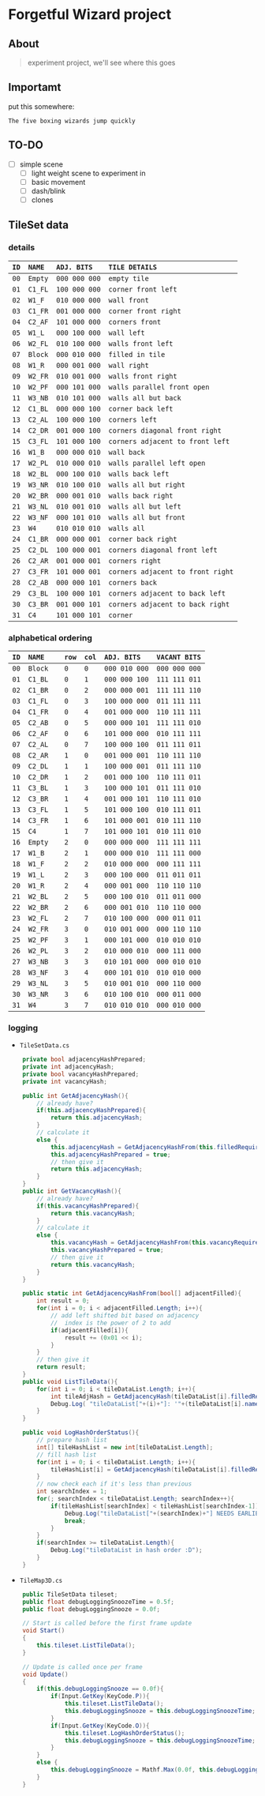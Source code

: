 # Forgetful Wizard project
## About
> experiment project, we'll see where this goes

## Importamt

put this somewhere:
```
The five boxing wizards jump quickly
```

## TO-DO
* [ ] simple scene
    * [ ] light weight scene to experiment in
    * [ ] basic movement
    * [ ] dash/blink
    * [ ] clones

## TileSet data

### details

| `ID` | `NAME ` | `ADJ. BITS  ` | `TILE DETAILS                   ` |
| ---- | ------- | ------------- | --------------------------------- |
| `00` | `Empty` | `000 000 000` | `empty tile                     ` |
| `01` | `C1_FL` | `100 000 000` | `corner front left              ` |
| `02` | `W1_F ` | `010 000 000` | `wall front                     ` |
| `03` | `C1_FR` | `001 000 000` | `corner front right             ` |
| `04` | `C2_AF` | `101 000 000` | `corners front                  ` |
| `05` | `W1_L ` | `000 100 000` | `wall left                      ` |
| `06` | `W2_FL` | `010 100 000` | `walls front left               ` |
| `07` | `Block` | `000 010 000` | `filled in tile                 ` |
| `08` | `W1_R ` | `000 001 000` | `wall right                     ` |
| `09` | `W2_FR` | `010 001 000` | `walls front right              ` |
| `10` | `W2_PF` | `000 101 000` | `walls parallel front open      ` |
| `11` | `W3_NB` | `010 101 000` | `walls all but back             ` |
| `12` | `C1_BL` | `000 000 100` | `corner back left               ` |
| `13` | `C2_AL` | `100 000 100` | `corners left                   ` |
| `14` | `C2_DR` | `001 000 100` | `corners diagonal front right   ` |
| `15` | `C3_FL` | `101 000 100` | `corners adjacent to front left ` |
| `16` | `W1_B ` | `000 000 010` | `wall back                      ` |
| `17` | `W2_PL` | `010 000 010` | `walls parallel left open       ` |
| `18` | `W2_BL` | `000 100 010` | `walls back left                ` |
| `19` | `W3_NR` | `010 100 010` | `walls all but right            ` |
| `20` | `W2_BR` | `000 001 010` | `walls back right               ` |
| `21` | `W3_NL` | `010 001 010` | `walls all but left             ` |
| `22` | `W3_NF` | `000 101 010` | `walls all but front            ` |
| `23` | `W4   ` | `010 010 010` | `walls all                      ` |
| `24` | `C1_BR` | `000 000 001` | `corner back right              ` |
| `25` | `C2_DL` | `100 000 001` | `corners diagonal front left    ` |
| `26` | `C2_AR` | `001 000 001` | `corners right                  ` |
| `27` | `C3_FR` | `101 000 001` | `corners adjacent to front right` |
| `28` | `C2_AB` | `000 000 101` | `corners back                   ` |
| `29` | `C3_BL` | `100 000 101` | `corners adjacent to back left  ` |
| `30` | `C3_BR` | `001 000 101` | `corners adjacent to back right ` |
| `31` | `C4   ` | `101 000 101` | `corner                         ` |

### alphabetical ordering

| `ID` | `NAME   ` | `row` | `col` | `ADJ. BITS  ` | `VACANT BITS` | 
| ---- | --------- | ----- | ----- | ------------- | ------------- | 
| `00` | `Block  ` | ` 0 ` | ` 0 ` | `000 010 000` | `000 000 000` | 
| `01` | `C1_BL  ` | ` 0 ` | ` 1 ` | `000 000 100` | `111 111 011` | 
| `02` | `C1_BR  ` | ` 0 ` | ` 2 ` | `000 000 001` | `111 111 110` | 
| `03` | `C1_FL  ` | ` 0 ` | ` 3 ` | `100 000 000` | `011 111 111` | 
| `04` | `C1_FR  ` | ` 0 ` | ` 4 ` | `001 000 000` | `110 111 111` | 
| `05` | `C2_AB  ` | ` 0 ` | ` 5 ` | `000 000 101` | `111 111 010` | 
| `06` | `C2_AF  ` | ` 0 ` | ` 6 ` | `101 000 000` | `010 111 111` | 
| `07` | `C2_AL  ` | ` 0 ` | ` 7 ` | `100 000 100` | `011 111 011` | 
| `08` | `C2_AR  ` | ` 1 ` | ` 0 ` | `001 000 001` | `110 111 110` | 
| `09` | `C2_DL  ` | ` 1 ` | ` 1 ` | `100 000 001` | `011 111 110` | 
| `10` | `C2_DR  ` | ` 1 ` | ` 2 ` | `001 000 100` | `110 111 011` | 
| `11` | `C3_BL  ` | ` 1 ` | ` 3 ` | `100 000 101` | `011 111 010` | 
| `12` | `C3_BR  ` | ` 1 ` | ` 4 ` | `001 000 101` | `110 111 010` | 
| `13` | `C3_FL  ` | ` 1 ` | ` 5 ` | `101 000 100` | `010 111 011` | 
| `14` | `C3_FR  ` | ` 1 ` | ` 6 ` | `101 000 001` | `010 111 110` | 
| `15` | `C4     ` | ` 1 ` | ` 7 ` | `101 000 101` | `010 111 010` | 
| `16` | `Empty  ` | ` 2 ` | ` 0 ` | `000 000 000` | `111 111 111` | 
| `17` | `W1_B   ` | ` 2 ` | ` 1 ` | `000 000 010` | `111 111 000` | 
| `18` | `W1_F   ` | ` 2 ` | ` 2 ` | `010 000 000` | `000 111 111` | 
| `19` | `W1_L   ` | ` 2 ` | ` 3 ` | `000 100 000` | `011 011 011` | 
| `20` | `W1_R   ` | ` 2 ` | ` 4 ` | `000 001 000` | `110 110 110` | 
| `21` | `W2_BL  ` | ` 2 ` | ` 5 ` | `000 100 010` | `011 011 000` | 
| `22` | `W2_BR  ` | ` 2 ` | ` 6 ` | `000 001 010` | `110 110 000` | 
| `23` | `W2_FL  ` | ` 2 ` | ` 7 ` | `010 100 000` | `000 011 011` | 
| `24` | `W2_FR  ` | ` 3 ` | ` 0 ` | `010 001 000` | `000 110 110` | 
| `25` | `W2_PF  ` | ` 3 ` | ` 1 ` | `000 101 000` | `010 010 010` | 
| `26` | `W2_PL  ` | ` 3 ` | ` 2 ` | `010 000 010` | `000 111 000` | 
| `27` | `W3_NB  ` | ` 3 ` | ` 3 ` | `010 101 000` | `000 010 010` | 
| `28` | `W3_NF  ` | ` 3 ` | ` 4 ` | `000 101 010` | `010 010 000` | 
| `29` | `W3_NL  ` | ` 3 ` | ` 5 ` | `010 001 010` | `000 110 000` | 
| `30` | `W3_NR  ` | ` 3 ` | ` 6 ` | `010 100 010` | `000 011 000` | 
| `31` | `W4     ` | ` 3 ` | ` 7 ` | `010 010 010` | `000 010 000` | 

### logging

* `TileSetData.cs`
```c#
    private bool adjacencyHashPrepared;
    private int adjacencyHash;
    private bool vacancyHashPrepared;
    private int vacancyHash;

    public int GetAdjacencyHash(){
        // already have?
        if(this.adjacencyHashPrepared){
            return this.adjacencyHash;
        }
        // calculate it
        else {
            this.adjacencyHash = GetAdjacencyHashFrom(this.filledRequired);
            this.adjacencyHashPrepared = true;
            // then give it
            return this.adjacencyHash;
        }
    }
    public int GetVacancyHash(){
        // already have?
        if(this.vacancyHashPrepared){
            return this.vacancyHash;
        }
        // calculate it
        else {
            this.vacancyHash = GetAdjacencyHashFrom(this.vacancyRequired);
            this.vacancyHashPrepared = true;
            // then give it
            return this.vacancyHash;
        }
    }

    public static int GetAdjacencyHashFrom(bool[] adjacentFilled){
        int result = 0;
        for(int i = 0; i < adjacentFilled.Length; i++){
            // add left shifted bit based on adjacency
            //  index is the power of 2 to add
            if(adjacentFilled[i]){
                result += (0x01 << i);
            }
        }
        // then give it
        return result;
    }
    public void ListTileData(){
        for(int i = 0; i < tileDataList.Length; i++){
            int tileAdjHash = GetAdjacencyHash(tileDataList[i].filledRequired);
            Debug.Log( "tileDataList["+(i)+"]: '"+(tileDataList[i].name)+"', ["+(tileAdjHash)+"]" );
        }
    }

    public void LogHashOrderStatus(){
        // prepare hash list
        int[] tileHashList = new int[tileDataList.Length];
        // fill hash list
        for(int i = 0; i < tileDataList.Length; i++){
            tileHashList[i] = GetAdjacencyHash(tileDataList[i].filledRequired);
        }
        // now check each if it's less than previous
        int searchIndex = 1;
        for(; searchIndex < tileDataList.Length; searchIndex++){
            if(tileHashList[searchIndex] < tileHashList[searchIndex-1]){
                Debug.Log("tileDataList["+(searchIndex)+"] NEEDS EARLIER");
                break;
            }
        }
        if(searchIndex >= tileDataList.Length){
            Debug.Log("tileDataList in hash order :D");
        }
    }
```

* `TileMap3D.cs`
```c#
    public TileSetData tileset;
    public float debugLoggingSnoozeTime = 0.5f;
    public float debugLoggingSnooze = 0.0f;

    // Start is called before the first frame update
    void Start()
    {
        this.tileset.ListTileData();
    }

    // Update is called once per frame
    void Update()
    {
        if(this.debugLoggingSnooze == 0.0f){
            if(Input.GetKey(KeyCode.P)){
                this.tileset.ListTileData();
                this.debugLoggingSnooze = this.debugLoggingSnoozeTime;
            }
            if(Input.GetKey(KeyCode.O)){
                this.tileset.LogHashOrderStatus();
                this.debugLoggingSnooze = this.debugLoggingSnoozeTime;
            }
        }
        else {
            this.debugLoggingSnooze = Mathf.Max(0.0f, this.debugLoggingSnooze - Time.deltaTime);
        }
    }
```
